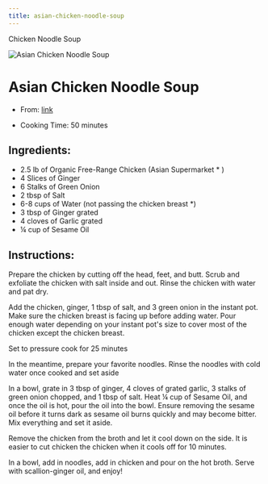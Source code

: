 ```yaml
---
title: asian-chicken-noodle-soup
---
```


Chicken Noodle Soup

![Asian Chicken Noodle
Soup](https://tiffycooks.com/wp-content/uploads/2021/01/Asian-Chicken-Noodle-Sou.png)

# Asian Chicken Noodle Soup

- From:
  [link](https://tiffycooks.com/asian-chicken-noodle-soup-instant-pot/.md)

- Cooking Time: 50 minutes

## Ingredients:

- 2.5 lb of Organic Free-Range Chicken (Asian Supermarket \* )
- 4 Slices of Ginger
- 6 Stalks of Green Onion
- 2 tbsp of Salt
- 6-8 cups of Water (not passing the chicken breast \*)
- 3 tbsp of Ginger grated
- 4 cloves of Garlic grated
- ¼ cup of Sesame Oil

## Instructions:

Prepare the chicken by cutting off the head, feet, and butt. Scrub and
exfoliate the chicken with salt inside and out. Rinse the chicken with
water and pat dry.

Add the chicken, ginger, 1 tbsp of salt, and 3 green onion in the
instant pot. Make sure the chicken breast is facing up before adding
water. Pour enough water depending on your instant pot's size to cover
most of the chicken except the chicken breast.

Set to pressure cook for 25 minutes

In the meantime, prepare your favorite noodles. Rinse the noodles with
cold water once cooked and set aside

In a bowl, grate in 3 tbsp of ginger, 4 cloves of grated garlic, 3
stalks of green onion chopped, and 1 tbsp of salt. Heat ¼ cup of Sesame
Oil, and once the oil is hot, pour the oil into the bowl. Ensure
removing the sesame oil before it turns dark as sesame oil burns quickly
and may become bitter. Mix everything and set it aside.

Remove the chicken from the broth and let it cool down on the side. It
is easier to cut chicken the chicken when it cools off for 10 minutes.

In a bowl, add in noodles, add in chicken and pour on the hot broth.
Serve with scallion-ginger oil, and enjoy!
